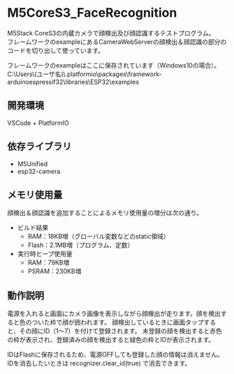 # M5CoreS3_FaceRecognition
M5Stack CoreS3の内蔵カメラで顔検出及び顔認識するテストプログラム。  
フレームワークのexampleにあるCameraWebServerの顔検出＆顔認識の部分のコードを切り出して使っています。

フレームワークのexampleはここに保存されています（Windows10の場合）。  
C:\Users\\(ユーザ名)\\.platformio\packages\framework-arduinoespressif32\libraries\ESP32\examples


## 開発環境
VSCode + PlatformIO

## 依存ライブラリ
* M5Unified
* esp32-camera

## メモリ使用量
顔検出＆顔認識を追加することによるメモリ使用量の増分は次の通り。

- ビルド結果  
  - RAM：18KB増（グローバル変数などのstatic領域）
  - Flash：2.1MB増（プログラム、定数）
- 実行時ヒープ使用量
  - RAM：79KB増
  - PSRAM：230KB増
  
## 動作説明
電源を入れると画面にカメラ画像を表示しながら顔検出が走ります。顔を検出すると色のついた枠で顔が囲われます。
顔検出しているときに画面タップすると、その顔にID（1～7）を付けて登録されます。
未登録の顔を検出すると赤色の枠が表示され、登録済みの顔を検出すると緑色の枠とIDが表示されます。

IDはFlashに保存されるため、電源OFFしても登録した顔の情報は消えません。  
IDを消去したいときは recognizer.clear_id(true) で消去できます。


